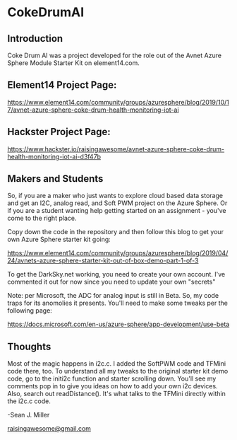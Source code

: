 # CokeDrumAI

## Introduction
Coke Drum AI was a project developed for the role out of the Avnet Azure Sphere Module Starter Kit on element14.com.

## Element14 Project Page:
https://www.element14.com/community/groups/azuresphere/blog/2019/10/17/avnet-azure-sphere-coke-drum-health-monitoring-iot-ai

## Hackster Project Page:
https://www.hackster.io/raisingawesome/avnet-azure-sphere-coke-drum-health-monitoring-iot-ai-d3f47b

## Makers and Students
So, if you are a maker who just wants to explore cloud based data storage and get an I2C, analog read, and Soft PWM project on the Azure Sphere.  Or if you are a student wanting help getting started on an assignment - you've come to the right place.

Copy down the code in the repository and then follow this blog to get your own Azure Sphere starter kit going:

https://www.element14.com/community/groups/azuresphere/blog/2019/04/24/avnets-azure-sphere-starter-kit-out-of-box-demo-part-1-of-3

To get the DarkSky.net working, you need to create your own account.  I've commented it out for now since you need to update your own "secrets"

Note:  per Microsoft, the ADC for analog input is still in Beta.  So, my code traps for its anomolies it presents.  You'll need to make some tweaks per the following page:

https://docs.microsoft.com/en-us/azure-sphere/app-development/use-beta

## Thoughts
Most of the magic happens in i2c.c.  I added the SoftPWM code and TFMini code there, too.  To understand all my tweaks to the original starter kit demo code, go to the initi2c function and starter scrolling down.  You'll see my comments pop in to give you ideas on how to add your own i2c devices.  Also, search out readDistance().  It's what talks to the TFMini directly within the i2c.c code.

-Sean J. Miller

raisingawesome@gmail.com
